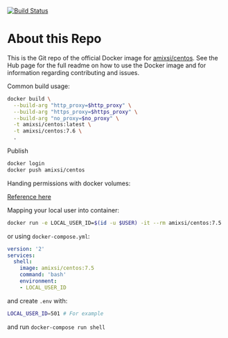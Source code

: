 [![Build Status](https://travis-ci.org/amixsi/docker-centos.svg?branch=7.3)](https://travis-ci.org/amixsi/docker-centos)

# About this Repo

This is the Git repo of the official Docker image for [amixsi/centos](https://hub.docker.com/r/amixsi/centos/).
See the Hub page for the full readme on how to use the Docker image and for information regarding contributing and issues.

Common build usage:

```bash
docker build \
  --build-arg "http_proxy=$http_proxy" \
  --build-arg "https_proxy=$https_proxy" \
  --build-arg "no_proxy=$no_proxy" \
  -t amixsi/centos:latest \
  -t amixsi/centos:7.6 \
  .
```

Publish

```bash
docker login
docker push amixsi/centos
```

Handing permissions with docker volumes:

[Reference here](https://denibertovic.com/posts/handling-permissions-with-docker-volumes/)

Mapping your local user into container:

```bash
docker run -e LOCAL_USER_ID=$(id -u $USER) -it --rm amixsi/centos:7.5
```

or using `docker-compose.yml`:

```yml
version: '2'
services:
  shell:
    image: amixsi/centos:7.5
    command: 'bash'
    environment:
    - LOCAL_USER_ID
```

and create `.env` with:

```bash
LOCAL_USER_ID=501 # For example
```

and run `docker-compose run shell`
